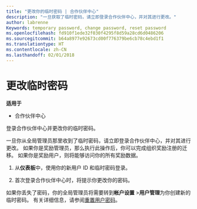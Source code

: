 ```yaml
---
title: "更改你的临时密码 | 合作伙伴中心"
description: "一旦获取了临时密码，请立即登录合作伙伴中心，并对其进行更改。"
author: labrenne
Keywords: temporary password, change password, reset password
ms.openlocfilehash: fd910f1ede32f030f4295f8d59a28cd6d0486206
ms.sourcegitcommit: b64a8977e92673cd00f776379be6cb78c4ebd1f1
ms.translationtype: HT
ms.contentlocale: zh-CN
ms.lasthandoff: 02/01/2018
---
```

# <a name="change-your-temporary-password"></a>更改临时密码

**适用于**

-  合作伙伴中心

登录合作伙伴中心并更改你的临时密码。

一旦你从全局管理员那里收到了临时密码，请立即登录合作伙伴中心，并对其进行更改。 如果你是奖励管理员，那么执行此操作后，你可以完成组织奖励注册的迁移。 如果你是奖励用户，则将能够访问你的所有奖励数据。

1.  从**仪表板**中，使用你的新用户 ID 和临时密码登录。

2.  首次登录合作伙伴中心时，将提示你更改你的密码。

如果你丢失了密码，你的全局管理员将需要转到**帐户设置** >**用户管理**为你创建新的临时密码。
有关详细信息，请参阅[重置用户密码](reset-a-user-password.md)。


 

 



